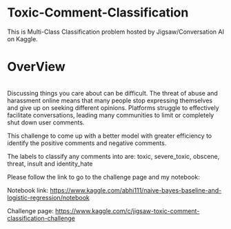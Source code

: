 # Toxic-Comment-Classification

This is Multi-Class Classification problem hosted by Jigsaw/Conversation AI on Kaggle.

<h1>OverView</h1><br>
Discussing things you care about can be difficult. The threat of abuse and harassment online means that many people stop expressing themselves and give up on seeking different opinions. Platforms struggle to effectively facilitate conversations, leading many communities to limit or completely shut down user comments.

This challenge to come up with a better model with greater efficiency to identify the positive comments and negative comments.

The labels to classify any comments into are:
toxic, severe_toxic, obscene, threat, insult and identity_hate

Please follow the link to go to the challenge page and my notebook:

Notebook link:
https://www.kaggle.com/abhi111/naive-bayes-baseline-and-logistic-regression/notebook

Challenge page:
https://www.kaggle.com/c/jigsaw-toxic-comment-classification-challenge

